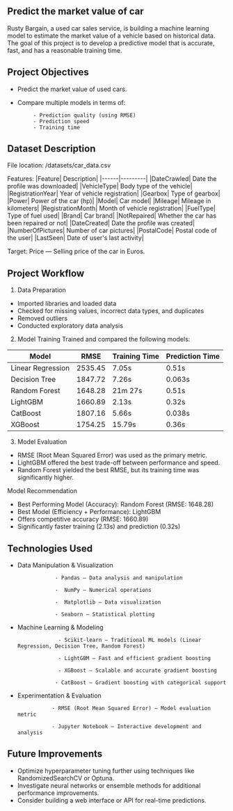 ## Predict the market value of car 
Rusty Bargain, a used car sales service, is building a machine learning model to estimate the market value of a vehicle based on historical data. The goal of this project is to develop a predictive model that is accurate, fast, and has a reasonable training time.

## Project Objectives
- Predict the market value of used cars.
- Compare multiple models in terms of:

           - Prediction quality (using RMSE)
           - Prediction speed
           - Training time

## Dataset Description
File location: /datasets/car_data.csv

Features:
|Feature|	Description|
|------|---------|
|DateCrawled|	Date the profile was downloaded|
|VehicleType|	Body type of the vehicle|
|RegistrationYear|	Year of vehicle registration|
|Gearbox|	Type of gearbox|
|Power|	Power of the car (hp)|
|Model|	Car model|
|Mileage|	Mileage in kilometers|
|RegistrationMonth|	Month of vehicle registration|
|FuelType|	Type of fuel used|
|Brand|	Car brand|
|NotRepaired|	Whether the car has been repaired or not|
|DateCreated|	Date the profile was created|
|NumberOfPictures|	Number of car pictures|
|PostalCode|	Postal code of the user|
|LastSeen|	Date of user's last activity|

Target:
Price — Selling price of the car in Euros.

## Project Workflow
1. Data Preparation
   
- Imported libraries and loaded data
- Checked for missing values, incorrect data types, and duplicates
- Removed outliers
- Conducted exploratory data analysis

2. Model Training
Trained and compared the following models:

|Model|	RMSE|	Training Time|	Prediction Time|
|------|-----|-----------|-------------|
|Linear Regression|	2535.45|	7.05s|	0.51s|
|Decision Tree|	1847.72|	7.26s|	0.063s|
|Random Forest|	1648.28|	21m 27s|	0.51s|
|LightGBM|	1660.89|	2.13s|	0.32s|
|CatBoost|	1807.16|	5.66s|	0.038s|
|XGBoost|	1754.25|	15.79s|	0.36s|

3. Model Evaluation
- RMSE (Root Mean Squared Error) was used as the primary metric.
- LightGBM offered the best trade-off between performance and speed.
- Random Forest yielded the best RMSE, but its training time was significantly higher.

Model Recommendation
- Best Performing Model (Accuracy): Random Forest (RMSE: 1648.28)
- Best Model (Efficiency + Performance): LightGBM
- Offers competitive accuracy (RMSE: 1660.89)
- Significantly faster training (2.13s) and prediction (0.32s)

## Technologies Used
-  Data Manipulation & Visualization

                   - Pandas – Data analysis and manipulation

                   -  NumPy – Numerical operations

                   -  Matplotlib – Data visualization

                   - Seaborn – Statistical plotting

- Machine Learning & Modeling

                   - Scikit-learn – Traditional ML models (Linear Regression, Decision Tree, Random Forest)

                   - LightGBM – Fast and efficient gradient boosting

                   - XGBoost – Scalable and accurate gradient boosting

                  - CatBoost – Gradient boosting with categorical support

- Experimentation & Evaluation

                 - RMSE (Root Mean Squared Error) – Model evaluation metric

                 - Jupyter Notebook – Interactive development and analysis



## Future Improvements
- Optimize hyperparameter tuning further using techniques like RandomizedSearchCV or Optuna.
- Investigate neural networks or ensemble methods for additional performance improvements.
- Consider building a web interface or API for real-time predictions.
